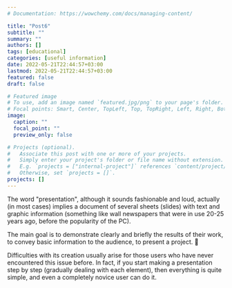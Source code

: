 ```yaml
---
# Documentation: https://wowchemy.com/docs/managing-content/

title: "Post6"
subtitle: ""
summary: ""
authors: []
tags: [educational]
categories: [useful information]
date: 2022-05-21T22:44:57+03:00
lastmod: 2022-05-21T22:44:57+03:00
featured: false
draft: false

# Featured image
# To use, add an image named `featured.jpg/png` to your page's folder.
# Focal points: Smart, Center, TopLeft, Top, TopRight, Left, Right, BottomLeft, Bottom, BottomRight.
image:
  caption: ""
  focal_point: ""
  preview_only: false

# Projects (optional).
#   Associate this post with one or more of your projects.
#   Simply enter your project's folder or file name without extension.
#   E.g. `projects = ["internal-project"]` references `content/project/deep-learning/index.md`.
#   Otherwise, set `projects = []`.
projects: []
---
```


The word "presentation", although it sounds fashionable and loud, actually (in most cases) implies a document of several sheets (slides) with text and graphic information (something like wall newspapers that were in use 20-25 years ago, before the popularity of the PC).

The main goal is to demonstrate clearly and briefly the results of their work, to convey basic information to the audience, to present a project. 👀

Difficulties with its creation usually arise for those users who have never encountered this issue before. In fact, if you start making a presentation step by step (gradually dealing with each element), then everything is quite simple, and even a completely novice user can do it.
